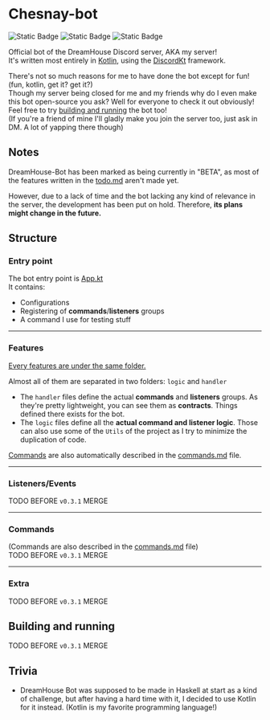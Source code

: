 # Chesnay-bot

![Static Badge](https://img.shields.io/badge/v2.0.20-Kotlin?logo=Kotlin&label=Kotlin&color=%23A97BFF&link=https%3A%2F%2Fkotlinlang.org%2F)
![Static Badge](https://img.shields.io/badge/v0.3.1-version?style=flat&label=Version)
![Static Badge](https://img.shields.io/badge/v0.13.1-kord?style=flat&label=Kord&color=orange)

Official bot of the DreamHouse Discord server, AKA my server!  
It's written most entirely in [Kotlin](https://kotlinlang.org/), using the [DiscordKt](https://github.com/DiscordKt/DiscordKt) framework.

There's not so much reasons for me to have done the bot except for fun! (fun, kotlin, get it? get it?)  
Though my server being closed for me and my friends why do I even make this bot open-source you ask? Well for everyone to check it out obviously!   
Feel free to try [building and running](#building-and-running) the bot too!  
(If you're a friend of mine I'll gladly make you join the server too, just ask in DM. A lot of yapping there though)

## Notes
DreamHouse-Bot has been marked as being currently in "BETA", as most of the features written in the [todo.md](https://github.com/MayaChen350/DreamHouse-bot/blob/v0.3.1/todo.md) aren't made yet.

However, due to a lack of time and the bot lacking any kind of relevance in the server, the development has been put on hold. Therefore, **its plans might change in the future.**

## Structure

### Entry point
The bot entry point is [App.kt](https://github.com/MayaChen350/DreamHouse-bot/blob/v0.3.1/src/main/kotlin/io/github/mayachen350/dreamhousebot/App.kt)  
It contains:
- Configurations
- Registering of **commands**/**listeners** groups
- A command I use for testing stuff

---

### Features
[Every features are under the same folder.](https://github.com/MayaChen350/DreamHouse-bot/tree/v0.3.1/src/main/kotlin/io/github/mayachen350/dreamhousebot/features)

Almost all of them are separated in two folders: `logic` and `handler`
- The `handler` files define the actual **commands** and **listeners** groups. As they're pretty lightweight, you can see them as **contracts**. Things defined there exists for the bot.
- The `logic` files define all the **actual command and listener logic**. Those can also use some of the `Utils` of the project as I try to minimize the duplication of code.

[Commands](#commands) are also automatically described in the [commands.md](https://github.com/MayaChen350/DreamHouse-bot/blob/v0.3.1/commands.md) file.

---

### Listeners/Events
TODO BEFORE `v0.3.1` MERGE

---

### Commands
(Commands are also described in the [commands.md](https://github.com/MayaChen350/DreamHouse-bot/blob/v0.3.1/commands.md) file)  
TODO BEFORE `v0.3.1` MERGE

---

### Extra
TODO BEFORE `v0.3.1` MERGE

## Building and running
TODO BEFORE `v0.3.1` MERGE

## Trivia
- DreamHouse Bot was supposed to be made in Haskell at start as a kind of challenge, but after having a hard time with it, I decided to use Kotlin for it instead. (Kotlin is my favorite programming language!)
